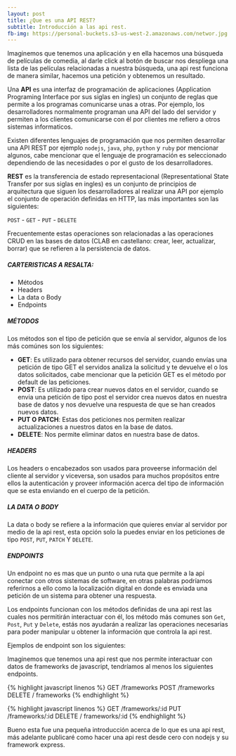 ```yaml
---
layout: post
title: ¿Que es una API REST?
subtitle: Introducción a las api rest.
fb-img: https://personal-buckets.s3-us-west-2.amazonaws.com/networ.jpg
---
```


Imaginemos que tenemos una aplicación y en ella hacemos una búsqueda de películas de comedia, al darle click al botón de buscar nos despliega una lista de las películas relacionadas a nuestra búsqueda, una api rest funciona de manera similar, hacemos una petición y obtenemos un resultado.

Una **API** es una interfaz de programación de aplicaciones (Application Programing Interface por sus siglas en ingles) un conjunto de reglas que permite a los programas comunicarse unas a otras. Por ejemplo, los desarrolladores normalmente programan una API del lado del servidor y permiten a los clientes comunicarse con él por clientes me refiero a otros sistemas informaticos.

Existen diferentes lenguajes de programación que nos permiten desarrollar una API REST por ejemplo `nodejs`, `java`, `php`, `python` y `ruby` por mencionar algunos, cabe mencionar que el lenguaje de programación es seleccionado dependiendo de las necesidades o por el gusto de los desarrolladores.

**REST** es la transferencia de estado representacional (Representational State Transfer por sus siglas en ingles) es un conjunto de principios de arquitectura que siguen los desarrolladores al realizar una API por ejemplo el conjunto de operación definidas en HTTP, las más importantes son las siguientes: 

`POST` - `GET` - `PUT` - `DELETE`

Frecuentemente estas operaciones son relacionadas a las operaciones CRUD en las bases de datos (CLAB en castellano: crear, leer, actualizar, borrar) que se refieren a la persistencia de datos.

##### CARTERISTICAS A RESALTA:

- Métodos
- Headers
- La data o Body
- Endpoints

##### MÉTODOS

Los métodos son el tipo de petición que se envía al servidor, algunos de los más comúnes son los siguientes: 

- **GET**: Es utilizado para obtener recursos del servidor, cuando envías una petición de tipo GET el servidos analiza la solicitud y te devuelve el o los datos solicitados, cabe mencionar que la petición GET es el método por default de las peticiones.
- **POST**: Es utilizado para crear nuevos datos en el servidor, cuando se envia una petición de tipo post el servidor crea nuevos datos en nuestra base de datos y nos devuelve una respuesta de que se han creados nuevos datos.
- **PUT O PATCH**: Estas dos peticiones nos permiten realizar actualizaciones a nuestros datos en la base de datos.
- **DELETE**: Nos permite eliminar datos en nuestra base de datos.


##### HEADERS

Los headers o encabezados son usados para proveerse información del cliente al servidor y viceversa, son usados para muchos propósitos entre ellos la autenticación y proveer información acerca del tipo de información que se esta enviando en el cuerpo de la petición.

##### LA DATA O BODY

La data o body se refiere a la información que quieres enviar al servidor por medio de la api rest, esta opción solo la puedes enviar en los peticiones de tipo `POST`, `PUT`, `PATCH` Y `DELETE`.

##### ENDPOINTS

Un endpoint no es mas que un punto o una ruta que permite a la api conectar con otros sistemas de software, en otras palabras podríamos referirnos a ello como la localización digital en donde es enviada una petición de un sistema para obtener una respuesta.

Los endpoints funcionan con los métodos definidas de una api rest las cuales nos permitirán interactuar con él, los método más comunes son `Get`, `Post`, `Put` y `Delete`, estás nos ayudarán a realizar las operaciones necesarias para poder manipular u obtener la información que controla la api rest.

Ejemplos de endpoint son los siguientes:

Imaginemos que tenemos una api rest que nos permite interactuar con datos de frameworks de javascript, tendríamos al menos los siguientes endpoints.

{% highlight javascript linenos %}
GET /frameworks
POST /frameworks
DELETE / frameworks
{% endhighlight %}

{% highlight javascript linenos %}
GET /frameworks/:id
PUT /frameworks/:id
DELETE / frameworks/:id
{% endhighlight %}

Bueno esta fue una pequeña introducción acerca de lo que es una api rest, más adelante publicaré como hacer una api rest desde cero con nodejs y su framework express.